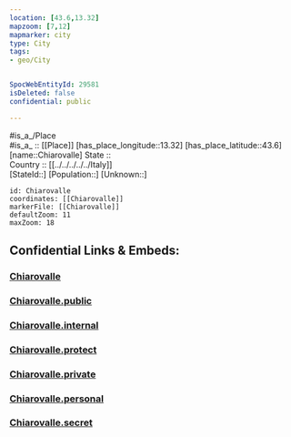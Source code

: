 ```yaml
---
location: [43.6,13.32] 
mapzoom: [7,12] 
mapmarker: city 
type: City
tags:
- geo/City


SpocWebEntityId: 29581
isDeleted: false
confidential: public

---
```

#is_a_/Place  
#is_a_ :: [[Place]] 
[has_place_longitude::13.32] 
[has_place_latitude::43.6] 
[name::Chiarovalle] 
State ::  
Country :: [[../../../../../Italy]]  
[StateId::] 
[Population::] 
[Unknown::] 


```leaflet
id: Chiarovalle
coordinates: [[Chiarovalle]] 
markerFile: [[Chiarovalle]] 
defaultZoom: 11 
maxZoom: 18
```


## Confidential Links & Embeds: 

### [Chiarovalle](/_Standards/Earth/Continent/Europe/Europe~South/Italy/regions~Italy/Marche/Ancona.Province/City/Chiarovalle.md) 

### [Chiarovalle.public](/_public/Earth/Continent/Europe/Europe~South/Italy/regions~Italy/Marche/Ancona.Province/City/Chiarovalle.public.md) 

### [Chiarovalle.internal](/_internal/Earth/Continent/Europe/Europe~South/Italy/regions~Italy/Marche/Ancona.Province/City/Chiarovalle.internal.md) 

### [Chiarovalle.protect](/_protect/Earth/Continent/Europe/Europe~South/Italy/regions~Italy/Marche/Ancona.Province/City/Chiarovalle.protect.md) 

### [Chiarovalle.private](/_private/Earth/Continent/Europe/Europe~South/Italy/regions~Italy/Marche/Ancona.Province/City/Chiarovalle.private.md) 

### [Chiarovalle.personal](/_personal/Earth/Continent/Europe/Europe~South/Italy/regions~Italy/Marche/Ancona.Province/City/Chiarovalle.personal.md) 

### [Chiarovalle.secret](/_secret/Earth/Continent/Europe/Europe~South/Italy/regions~Italy/Marche/Ancona.Province/City/Chiarovalle.secret.md)

